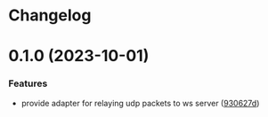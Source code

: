 # Changelog

# 0.1.0 (2023-10-01)


### Features

* provide adapter for relaying udp packets to ws server ([930627d](https://github.com/fugle-dev/nest-udp2ws-adapter/commit/930627d47c9752b65eab33c222675fd5597f83e9))
